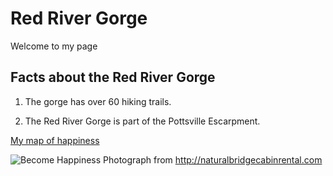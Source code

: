 # Red River Gorge

Welcome to my page

## Facts about the Red River Gorge

1. The gorge has over 60 hiking trails.

2. The Red River Gorge is part of the Pottsville Escarpment.

[My map of happiness](https://www.outragegis.com/trails/product/red-river-gorge-backpacking-map/)

![Become Happiness](http://naturalbridgecabinrental.com/wp-content/uploads/2017/09/Creation-Falls.jpg)
Photograph from http://naturalbridgecabinrental.com
